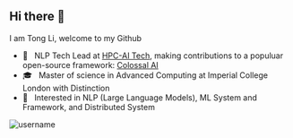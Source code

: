 ## Hi there 👋
<!-- <img align="right" src="https://github-readme-stats.vercel.app/api?username=TongLi3701&count_private=true&theme=tokyonight&hide=stars&show_icons=true" align="right" style="margin-bottom: 20px;"/> -->

I am Tong Li, welcome to my Github
* 💼  &nbsp; NLP Tech Lead at [HPC-AI Tech](https://www.hpc-ai.tech/), making contributions to a populuar open-source framework: [Colossal AI](https://github.com/hpcaitech/ColossalAI)
* 🎓  &nbsp; Master of science in Advanced Computing at Imperial College London with Distinction
* 🧐  &nbsp; Interested in NLP (Large Language Models), ML System and Framework, and Distributed System
<p align="left"> <img src="https://komarev.com/ghpvc/?username=TongLi3701&label=Profile%20views&color=0e75b6&style=flat" alt="username" /> </p>
<!--
**TongLi3701/TongLi3701** is a ✨ _special_ ✨ repository because its `README.md` (this file) appears on your GitHub profile.

Here are some ideas to get you started:

- 🔭 I’m currently working on ...
- 🌱 I’m currently learning ...
- 👯 I’m looking to collaborate on ...
- 🤔 I’m looking for help with ...
- 💬 Ask me about ...
- 📫 How to reach me: ...
- 😄 Pronouns: ...
- ⚡ Fun fact: ...
-->
